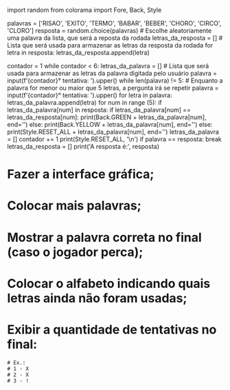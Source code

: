 import random
from colorama import Fore, Back, Style

palavras = ['RISAO', 'EXITO', 'TERMO', 'BABAR', 'BEBER', 'CHORO', 'CIRCO', 'CLORO']
resposta = random.choice(palavras) # Escolhe aleatoriamente uma palavra da lista, que será a reposta da rodada
letras_da_resposta = [] # Lista que será usada para armazenar as letras da resposta da rodada
for letra in resposta:
        letras_da_resposta.append(letra)

contador = 1
while contador < 6:
    letras_da_palavra = [] # Lista que será usada para armazenar as letras da palavra digitada pelo usuário
    palavra = input(f'{contador}° tentativa:  ').upper()
    while len(palavra) != 5:   # Enquanto a palavra for menor ou maior que 5 letras, a pergunta irá se repetir
        palavra = input(f'{contador}° tentativa: ').upper()
    for letra in palavra:
        letras_da_palavra.append(letra)
    for num in range (5):
        if letras_da_palavra[num] in resposta:
            if letras_da_palavra[num] == letras_da_resposta[num]:
                print(Back.GREEN + letras_da_palavra[num], end='')
            else:
                print(Back.YELLOW + letras_da_palavra[num], end='')
        else:
            print(Style.RESET_ALL + letras_da_palavra[num], end='')
    letras_da_palavra = []
    contador += 1
    print(Style.RESET_ALL, '\n')
    if palavra == resposta:
        break
letras_da_resposta = []
print('A resposta é:', resposta)


# Fazer a interface gráfica;
# Colocar mais palavras;
# Mostrar a palavra correta no final (caso o jogador perca);
# Colocar o alfabeto indicando quais letras ainda não foram usadas;
# Exibir a quantidade de tentativas no final:
    # Ex.:
    # 1 - X
    # 2 - X
    # 3 - !
